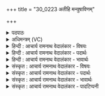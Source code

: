 +++
title = "30_0223 अतीहि मन्युषाविणम्"

+++
<details><summary>पदपाठः</summary>

अ꣡ति꣢꣯। इ꣣हि। मन्युषावि꣡ण꣢म्। म꣣न्यु। सावि꣡न꣢म्। सु꣣षुवाँ꣡स꣢म्। उ꣡प꣢꣯। आ। ई꣣रय। अस्य꣢। रा꣣तौ꣢। सु꣣त꣢म्। पि꣣ब। २२३।
</details>

<details><summary>अधिमन्त्रम् (VC)</summary>

- इन्द्रः
- मेधातिथिः काण्वः
- गायत्री
- षड्जः
- ऐन्द्रं काण्डम्
</details>

<details><summary>हिन्दी : आचार्य रामनाथ वेदालंकार - विषयः</summary>

प्रथम मन्त्र में यह कहा गया है कि इन्द्र किससे सोमरस का पान करे।
</details>

<details><summary>हिन्दी : आचार्य रामनाथ वेदालंकार - पदार्थः</summary>

पदार्थान्वयभाषाः -  प्रथम—अध्यात्म-पक्ष में। हे इन्द्र परमात्मन् ! आप (मन्युषाविणम्) जो उदासीन भाव से अर्थात् हृदय में प्रीति रखे बिना उपासना करता है, उसे (अति इहि) लाँघ जाइये। (सुषुवांसम्) हार्दिक प्रीति से उपासनारस अभिषुत करनेवाले को (उप-आ-ईरय) अपने समीप ले आइये। (अस्य) इस यजमान के (रातौ) आत्म-समर्पण-प्रवृत्त होने पर (सुतम्) अभिषुत श्रद्धा रस का (पिब) पान कीजिए ॥ द्वितीय—राजा के पक्ष में। हे इन्द्र राजन् ! आप (मन्युषाविणम्) क्रोध उगलनेवाले दुष्ट शत्रु को (अति-इहि)पराजित कीजिए। (सुषुवांसम्) कर-प्रदानरूप सोमयाग करनेवाले प्रजाजन को (उप-आ-ईरय) प्राप्त होकर शुभ कर्मों में प्रेरित कीजिए। (अस्य) इस प्रजाजन के (रातौ) कर-प्रदान के प्रवृत्त होने पर (सुतम्) दिये हुए कर को (पिब) स्वीकार कीजिए। और स्वीकार करके उसे सहस्रगुणित रूप में प्रजा-कल्याण के कार्य में ही व्यय कर दीजिए, जैसे सूर्य भूमिष्ठ रसों को सहस्रगुणित रूप में बरसा देने के लिए ही ग्रहण करता है ॥ तृतीय—अध्ययनाध्यापन के पक्ष में। हे इन्द्र ! विद्युत् के समान तीव्र बुद्धिवाले विद्यार्थी ! तू (मन्युषाविणम्) क्रोध, द्वेष आदि से विद्यादान करनेवाले गुरु को (अति-इहि) त्याग दे, उसके पास विद्या पढ़ने के लिए मत जा। (सुषुवांसम्) प्रेम से विद्यादान करनेवाले के पास ही (उप-आ-ईरय) पहुँचकर विद्या पढ़ने के लिए प्रार्थना कर। (अस्य) उस गुरु के (रातौ) विद्यादान के प्रवृत्त होने पर (सुतम्) ज्ञानरस को (पिब) पी । इससे यह अभिप्राय सूचित होता है कि अध्यापक को छात्रों के प्रति दिव्य मन रखते हुए रमण-पद्धति से पढ़ाना चाहिए। अथर्ववेद में छात्रों की ओर से आचार्य को कहा गया है कि हे वाणी के अधिपति तथा विद्याधन के स्वामी आचार्यप्रवर ! आप दिव्य मन के साथ हमारे बीच में पुनः-पुनः आइये और ऐसी रमण-पद्धति से हमें विद्यादान दीजिए कि सुना हुआ शास्त्र कभी भूलें नहीं (अथ० १।१।२) ॥१॥ इस मन्त्र में श्लेषालङ्कार है ॥१॥
</details>

<details><summary>हिन्दी : आचार्य रामनाथ वेदालंकार - भावार्थः</summary>

भावार्थभाषाः -  परमेश्वर उसके श्रद्धारस को स्वीकार नहीं करता, जो उदासीन मन से देता है। राजा भी शत्रु को नहीं, अपितु कर (टैक्स) देनेवाले प्रजाजन को ही बढ़ाता है। गुरुओं को भी सरल पद्धति से और प्रेमपूर्वक ही छात्रों को पढ़ाना चाहिए, जटिल पद्धति से तथा क्रोध-विद्वेष आदि के वशीभूत होकर नहीं ॥१॥
</details>

<details><summary>संस्कृत : आचार्य रामनाथ वेदालंकार - विषयः</summary>

अथेन्द्रः कस्य सोमरसं पिबेदित्याह।
</details>

<details><summary>संस्कृत : आचार्य रामनाथ वेदालंकार - पदार्थः</summary>

पदार्थान्वयभाषाः -  प्रथमः—अध्यात्मपरः। हे इन्द्र परमेश्वर ! त्वम् (मन्युषाविणम्२) यो मन्युना उन्मनस्त्वेन हार्दिकप्रीतिराहित्येन सुनोति उपास्ते तम् (अति इहि) अतिक्रम्य गच्छ। (सुषुवांसम्) हार्दिकप्रीत्या उपासनारसमभिषुतवन्तम्। षुञ् अभिषवे, लिटः क्वसुः। (उप-आ-ईरय) स्वान्तिके आनय। ईर गतौ कम्पने च, ण्यन्तः। अस्य यजमानस्य (रातौ) आत्मसमर्पणे प्रवृत्ते सति (सुतम्) अभिषुतम् श्रद्धारसम् (पिब) आस्वादय ॥ अथ द्वितीयः—राष्ट्रपरः। हे इन्द्र राजन् ! त्वम् (मन्युषाविणम्) क्रोधोद्वमितारं दुष्टशत्रुम् (अति-इहि) पराजयस्व। (सुषुवांसम्) करप्रदानरूपं सोमसवनं कृतवन्तं प्रजाजनम् (उप-आ-ईरय) उपेत्य शुभकर्मसु प्रेरय। (अस्य) प्रजाजनस्य (रातौ) करप्रदाने प्रवृत्ते सति (सुतम्) अभिषुतं करम् (पिब) स्वीकुरु, स्वीकृत्य च “प्रजानामेव भूत्यर्थं स ताभ्यो बलिमग्रहीत्। “सहस्रगुणमुत्स्रष्टुमादत्ते हि रसं रविः” (रघु० १।१८) इति न्यायेन सहस्रगुणं कृत्वा प्रजाहितायैव व्ययस्व ॥ अथ तृतीयः—अध्ययनाध्यापनपरः। हे इन्द्र विद्युद्वत्तीव्रबुद्धे विद्यैश्वर्यजिज्ञासो विद्यार्थिन्३ ! त्वम् (मन्युषाविणम्) मन्युना कोपविद्वेषादिना सुनोति विद्यां ददाति यस्तं गुरुम् (अति-इहि) अतिक्रमस्व, तत्सकाशे विद्यामध्येतुं मा यासीः। (सुषुवांसम्) यः प्रेम्णा विद्यां ददाति तम् (उप-आ-ईरय) उपेत्य विद्यां दातुं प्रार्थय। (अस्य) प्रेम्णा विद्यादातुः गुरोः (रातौ) विद्यादाने प्रवृत्ते (सुतं) ज्ञानरसं (पिब) आस्वादय। देवेन मनसा रमणपद्धत्या च छात्राणामध्यापनमुचितमिति भावः। यथाह श्रुतिः—“पुन॒रेहि॑ वाचस्पते दे॒वेन॒ मन॑सा स॒ह। वसो॑ष्पते॒ निर॑मय॒ मय्ये॒वास्तु॒ मयि॑ श्रु॒तम्। अथ० १।१।२” इति ॥१॥ अत्र श्लेषालङ्कारः ॥१॥
</details>

<details><summary>संस्कृत : आचार्य रामनाथ वेदालंकार - भावार्थः</summary>

भावार्थभाषाः -  परमेश्वरस्तस्य श्रद्धारसं न स्वीकरोति य उदासीनेन मनसा प्रयच्छति। राजापि शत्रुं न, प्रत्युत करप्रदातारं प्रजाजनमेव वर्द्धयति। गुरुभिरपि सरलपद्धत्या प्रेम्णा च छात्राः पाठनीयाः, न तु जटिलपद्धत्या क्रोधविद्वेषादिवशीभूतैर्वा ॥१॥
</details>

<details><summary>संस्कृत : आचार्य रामनाथ वेदालंकार - पादटिप्पनी</summary>

टिप्पणी:   १. ऋ० ८।३२।२१ ‘मुपेरय’ इत्यत्र ‘मुपारणे’, ‘अस्य रातौ’ इत्यत्र च ‘इमं रातं’ इति पाठः। २. अति इहि अतीत्य आगच्छेत्यर्थः। मन्युषाविणं दीप्तस्य सोमस्य अभिषोतारं मेधातिथिं मां प्रति—इति वि०। ३. “(इन्द्रम्) विद्युद्वत्तीव्रबुद्धिम्” इति “(इन्द्र) योगैश्वर्यजिज्ञासो” इति च क्रमेण ऋ० ६।४८।१४ भाष्ये, ऋ० १।१७६।६ भाष्ये च द०।
</details>